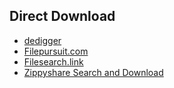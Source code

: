 ## Direct Download
- [dedigger](https://www.dedigger.com/#gsc.tab=0)
- [Filepursuit.com](https://filepursuit.com/)
- [Filesearch.link](https://www.filesearch.link/)
- [Zippyshare Search and Download](https://zippysharesearch.com/)